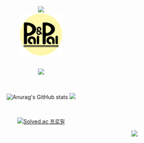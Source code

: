 <div align="center">
  
<img src="https://capsule-render.vercel.app/api?type=waving&color=0:D0936D,100:FFFFFF&height=180&fontAlignY=36&section=header&text=PeanutJelly's%20GitHub%20&fontSize=35&fontColor=FAFAFA" />

<div align="center">
  <img src="PalNPal.png" style="width:110px;"/>
</div>

<br>
<p align="center">
  <a href="https://skillicons.dev">
    <img src="https://skillicons.dev/icons?i=unity,cs" />
  </a>
</p>
<br>
<div align="center"; float: right;>
  
  ![Anurag's GitHub stats](https://github-readme-stats.vercel.app/api?username=sik-08&show_icons=true&theme=default)
  <img src="https://github-readme-stats.vercel.app/api/top-langs/?username=sik-08&exclude_repo=dkssud8150.github.io&layout=compact&theme=default" />
</div>

<br>
<div align="center">
  
[![Solved.ac
프로필](http://mazassumnida.wtf/api/v2/generate_badge?boj=wl808)](https://solved.ac/wl808)
  
</div>

<div align="right">
  <img src="https://img.shields.io/badge/%F0%9F%92%9B-PalNPal-9c8&logoColor=white" />
</div>
